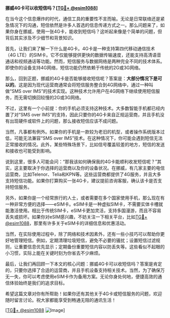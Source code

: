 **挪威4G卡可以收短信吗？[[TG💪+ @esim1088](https://t.me/s/esim1088)]**

在当今这个信息爆炸的时代，通信工具的重要性不言而喻。无论是日常联络还是紧急情况下的沟通，短信依然是许多人首选的信息传递方式之一。那么问题来了，如果你身在挪威，使用一张4G卡，能收到短信吗？这听起来像是个简单的问题，但背后其实涉及不少细节和背景知识。

首先，让我们来了解一下什么是4G卡。4G卡是一种支持第四代移动通信技术（4G LTE）的SIM卡。它不仅能够提供更快的数据传输速度，还能支持高清语音通话和视频通话等功能。然而，短信服务与数据网络是两种完全不同的技术体系。即使你的设备支持4G网络，短信功能仍然依赖于传统的2G或3G网络。

那么，回到正题，挪威的4G卡是否能够接收短信呢？答案是：**大部分情况下是可以的**。这是因为现代运营商通常会将短信服务整合到4G网络中，通过一种叫做“SMS over IMS”的技术实现。这种技术允许用户在4G网络下继续使用短信服务，而无需切换回较慢的2G或3G网络。

不过，这里有一个小前提：你的手机必须支持这种技术。大多数智能手机都已经内置了对“SMS over IMS”的支持，因此只要你的4G卡来自正规运营商，并且手机没有出现硬件或软件上的问题，那么接收短信应该不成问题。

当然，凡事都有例外。如果你的手机是一款较为老旧的机型，或者操作系统版本过低，可能无法兼容“SMS over IMS”技术。在这种情况下，你可能会遇到短信无法正常接收的情况。此外，某些特殊场景下，比如信号覆盖较差的地方，短信的发送和接收也可能受到影响。

说到这里，很多人可能会问：“那我该如何确保我的4G卡能顺利收发短信呢？”其实，这主要取决于你选择的运营商以及你的设备状况。在挪威，有几家主要的电信运营商，比如Telenor、Telia和KPN等。这些运营商都提供了4G服务，并且大多支持短信功能。如果你打算购买一张4G卡，建议提前咨询客服，确认该卡是否支持短信服务。

另外，如果你是一个经常旅行的人士，或者需要在多个国家使用手机，那么现在有一种非常方便的选择——eSIM卡。eSIM卡是一种虚拟SIM卡，不需要实体卡槽就能激活使用。相比于传统SIM卡，eSIM卡更加灵活，支持多国漫游，而且不容易丢失或损坏。如果你对eSIM感兴趣，不妨关注一下相关平台，比如[TG💪+ @esim1088](https://t.me/s/esim1088)，那里有许多关于eSIM卡的详细信息和优惠活动。

当然，在实际使用过程中，除了网络和技术因素外，还有一些小技巧可以帮助你更好地管理短信。例如，定期清理垃圾短信，避免不必要的骚扰；设置短信过滤规则，让重要信息优先显示；定期备份重要短信内容以防丢失等。这些看似不起眼的小习惯，实际上能在关键时刻为你省去不少麻烦。

最后，让我们再回顾一下本文的核心问题：挪威4G卡可以收短信吗？答案是肯定的，只要你选择了合适的运营商，并且手机设备支持相关技术。当然，为了确保万无一失，你可以考虑使用eSIM卡作为备用方案。无论你身处何地，便捷高效的通信体验始终是我们的追求目标。

希望这篇文章对你有所帮助！如果你还有其他关于4G卡或短信服务的问题，欢迎随时留言讨论。祝大家都能享受到畅通无阻的通讯生活！

[[TG💪+ @esim1088](https://t.me/s/esim1088) ![Image](https://i.postimg.cc/4NQfJmqS/Snipaste-2025-05-13-00-14-12.png)]